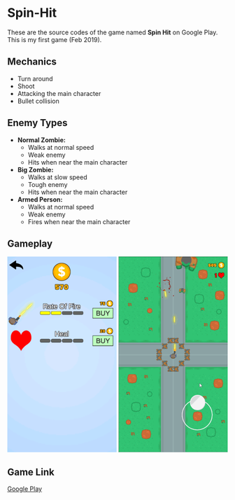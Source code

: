 # Spin-Hit
These are the source codes of the game named **Spin Hit** on Google Play. This is my first game (Feb 2019).

## Mechanics
* Turn around
* Shoot
* Attacking the main character
* Bullet collision

## Enemy Types
* **Normal Zombie:**
  * Walks at normal speed
  * Weak enemy
  * Hits when near the main character
* **Big Zombie:**
  * Walks at slow speed
  * Tough enemy
  * Hits when near the main character
* **Armed Person:**
  * Walks at normal speed
  * Weak enemy
  * Fires when near the main character


## Gameplay
![](/VideosAndPhotos/Shop-Resized-2.png)
![](/VideosAndPhotos/SpinHit-Gameplay-Resized.gif)


## Game Link
[Google Play](https://play.google.com/store/apps/details?id=com.onurkantar.spinhit)
